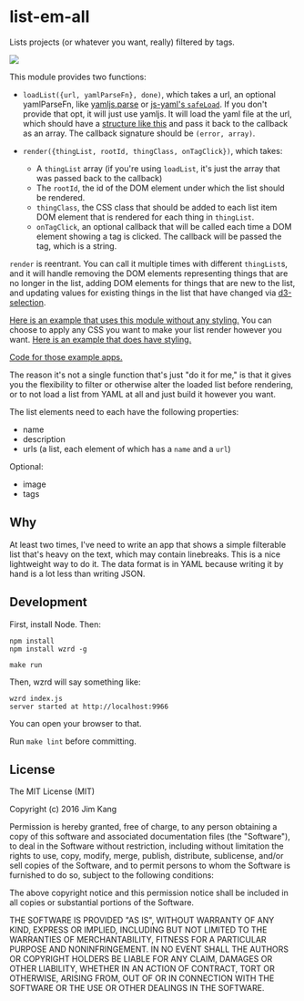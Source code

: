list-em-all
==================

Lists projects (or whatever you want, really) filtered by tags.

<img src="http://jimkang.com/list-em-all/list-em-all-screenshot.png" />

This module provides two functions:

- `loadList({url, yamlParseFn}, done)`, which takes a url, an optional yamlParseFn, like [yamljs.parse](https://www.npmjs.com/package/yamljs) or [js-yaml's `safeLoad`](https://www.npmjs.com/package/js-yaml). If you don't provide that opt, it will just use yamljs. It will load the yaml file at the url, which should have a [structure like this](http://jimkang.com/list-em-all/data/test.yaml) and pass it back to the callback as an array. The callback signature should be `(error, array)`.

- `render({thingList, rootId, thingClass, onTagClick})`, which takes:

  - A `thingList` array (if you're using `loadList`, it's just the array that was passed back to the callback)
  - The `rootId`, the id of the DOM element under which the list should be rendered.
  - `thingClass`, the CSS class that should be added to each list item DOM element that is rendered for each thing in `thingList`.
  - `onTagClick`, an optional callback that will be called each time a DOM element showing a tag is clicked. The callback will be passed the tag, which is a string.

`render` is reentrant. You can call it multiple times with different `thingList`s, and it will handle removing the DOM elements representing things that are no longer in the list, adding DOM elements for things that are new to the list, and updating values for existing things in the list that have changed via [d3-selection](https://github.com/d3/d3-selection).

[Here is an example that uses this module without any styling.](http://jimkang.com/list-em-all/unstyled.html#dataURL=http%3A%2F%2Fjimkang.com%2Flist-em-all%2Fdata%2Ftest.yaml) You can choose to apply any CSS you want to make your list render however you want. [Here is an example that does have styling.](http://jimkang.com/list-em-all/styled.html#dataURL=http%3A%2F%2Fjimkang.com%2Flist-em-all%2Fdata%2Ftest.yaml)

[Code for those example apps.](https://github.com/jimkang/list-em-all/blob/gh-pages/app.js)

The reason it's not a single function that's just "do it for me," is that it gives you the flexibility to filter or otherwise alter the loaded list before rendering, or to not load a list from YAML at all and just build it however you want.

The list elements need to each have the following properties:

  - name
  - description
  - urls (a list, each element of which has a `name` and a `url`)

Optional:

  - image
  - tags

Why
----

At least two times, I've need to write an app that shows a simple filterable list that's heavy on the text, which may contain linebreaks. This is a nice lightweight way to do it. The data format is in YAML because writing it by hand is a lot less than writing JSON.

Development
------------

First, install Node. Then:

    npm install
    npm install wzrd -g

    make run    

Then, wzrd will say something like:

    wzrd index.js
    server started at http://localhost:9966

You can open your browser to that.

Run `make lint` before committing.

License
-------

The MIT License (MIT)

Copyright (c) 2016 Jim Kang

Permission is hereby granted, free of charge, to any person obtaining a copy
of this software and associated documentation files (the "Software"), to deal
in the Software without restriction, including without limitation the rights
to use, copy, modify, merge, publish, distribute, sublicense, and/or sell
copies of the Software, and to permit persons to whom the Software is
furnished to do so, subject to the following conditions:

The above copyright notice and this permission notice shall be included in
all copies or substantial portions of the Software.

THE SOFTWARE IS PROVIDED "AS IS", WITHOUT WARRANTY OF ANY KIND, EXPRESS OR
IMPLIED, INCLUDING BUT NOT LIMITED TO THE WARRANTIES OF MERCHANTABILITY,
FITNESS FOR A PARTICULAR PURPOSE AND NONINFRINGEMENT. IN NO EVENT SHALL THE
AUTHORS OR COPYRIGHT HOLDERS BE LIABLE FOR ANY CLAIM, DAMAGES OR OTHER
LIABILITY, WHETHER IN AN ACTION OF CONTRACT, TORT OR OTHERWISE, ARISING FROM,
OUT OF OR IN CONNECTION WITH THE SOFTWARE OR THE USE OR OTHER DEALINGS IN
THE SOFTWARE.
